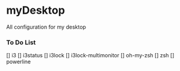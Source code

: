 # myDesktop
All configuration for my desktop

### To Do List
[] i3
[] i3status
[] i3lock
[] i3lock-multimonitor
[] oh-my-zsh
[] zsh
[] powerline
